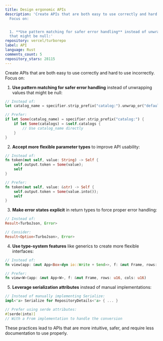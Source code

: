 ```yaml
---
title: Design ergonomic APIs
description: 'Create APIs that are both easy to use correctly and hard to use incorrectly.
  Focus on:


  1. **Use pattern matching for safer error handling** instead of unwrapping values
  that might be null:'
repository: vercel/turborepo
label: API
language: Rust
comments_count: 5
repository_stars: 28115
---
```


Create APIs that are both easy to use correctly and hard to use incorrectly. Focus on:

1. **Use pattern matching for safer error handling** instead of unwrapping values that might be null:

```rust
// Instead of:
let catalog_name = specifier.strip_prefix("catalog:").unwrap_or("default");

// Prefer:
if let Some(catalog_name) = specifier.strip_prefix("catalog:") {
    if let Some(catalogs) = &self.catalogs {
        // Use catalog_name directly
    }
}
```

2. **Accept more flexible parameter types** to improve API usability:

```rust
// Instead of:
fn token(mut self, value: String) -> Self {
    self.output.token = Some(value);
    self
}

// Prefer:
fn token(mut self, value: &str) -> Self {
    self.output.token = Some(value.into());
    self
}
```

3. **Make error states explicit** in return types to force proper error handling:

```rust
// Instead of:
Result<TurboJson, Error>

// Consider:
Result<Option<TurboJson>, Error>
```

4. **Use type-system features** like generics to create more flexible interfaces:

```rust
// Instead of:
fn view(app: &mut App<Box<dyn io::Write + Send>>, f: &mut Frame, rows: u16, cols: u16)

// Prefer:
fn view<W>(app: &mut App<W>, f: &mut Frame, rows: u16, cols: u16)
```

5. **Leverage serialization attributes** instead of manual implementations:

```rust
// Instead of manually implementing Serialize:
impl<'a> Serialize for RepositoryDetails<'a> { ... }

// Prefer using serde attributes:
#[serde(into)]
// With a From implementation to handle the conversion
```

These practices lead to APIs that are more intuitive, safer, and require less documentation to use properly.
